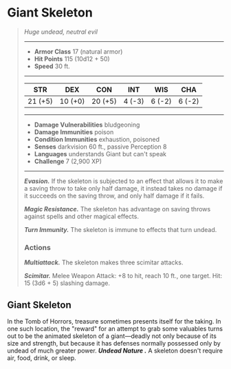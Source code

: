 # Giant Skeleton
>*Huge undead, neutral evil*
>___
>- **Armor Class** 17 (natural armor)
>- **Hit Points** 115 (10d12 + 50)
>- **Speed** 30 ft.
>___
>|STR|DEX|CON|INT|WIS|CHA|
>|:---:|:---:|:---:|:---:|:---:|:---:|
>|21 (+5)|10 (+0)|20 (+5)|4 (-3)|6 (-2)|6 (-2)|
>___
>- **Damage Vulnerabilities** bludgeoning
>- **Damage Immunities** poison
>- **Condition Immunities** exhaustion, poisoned
>- **Senses** darkvision 60 ft., passive Perception 8
>- **Languages** understands Giant but can't speak
>- **Challenge** 7 (2,900 XP)
>___
>***Evasion.*** If the skeleton is subjected to an effect that allows it to make a saving throw to take only half damage, it instead takes no damage if it succeeds on the saving throw, and only half damage if it fails.  
>
>***Magic Resistance.*** The skeleton has advantage on saving throws against spells and other magical effects.  
>
>***Turn Immunity.*** The skeleton is immune to effects that turn undead.  
>
>### Actions
>***Multiattack.*** The skeleton makes three scimitar attacks.  
>
>***Scimitar.*** Melee Weapon Attack: +8 to hit, reach 10 ft., one target. Hit: 15 (3d6 + 5) slashing damage.
## Giant Skeleton
In the Tomb of Horrors, treasure sometimes presents itself for the taking. In one such location, the "reward" for an attempt to grab some valuables turns out to be the animated skeleton of a giant—deadly not only because of its size and strength, but because it has defenses normally possessed only by undead of much greater power.
***Undead Nature .*** A skeleton doesn't require air, food, drink, or sleep.